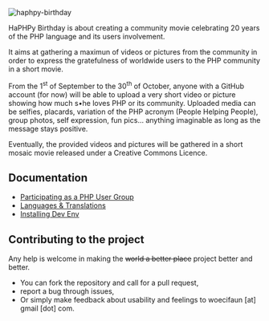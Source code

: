 ![haphpy-birthday](https://cloud.githubusercontent.com/assets/5421942/8129742/720530c2-110c-11e5-870c-1c293960d87a.png)

HaPHPy Birthday is about creating a community movie celebrating 20 years of the PHP language and its users involvement.

It aims at gathering a maximun of videos or pictures from the community in order to express the gratefulness of worldwide users to the PHP community in a short movie.

From the 1<sup>st</sup> of September to the 30<sup>th</sup> of October, anyone with a GitHub account (for now) will be able to upload a very short video or picture showing how much s•he loves PHP or its community. Uploaded media can be selfies, placards, variation of the PHP acronym (People Helping People), group photos, self expression, fun pics… anything imaginable as long as the message stays positive.

Eventually, the provided videos and pictures will be gathered in a short mosaic movie released under a Creative Commons Licence.


## Documentation
* [Participating as a PHP User Group](docs/php-user-groups.md)
* [Languages & Translations](docs/languages-and-translations.md)
* [Installing Dev Env](docs/install.md)

## Contributing to the project

Any help is welcome in making the ~~world a better place~~ project better and better.
* You can fork the repository and call for a pull request,
* report a bug through issues,
* Or simply make feedback about usability and feelings to woecifaun [at] gmail [dot] com.
